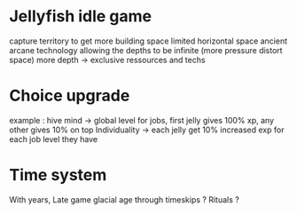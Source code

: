 # Jellyfish idle game

capture territory to get more building space
limited horizontal space
ancient arcane technology allowing the depths to be infinite (more pressure distort space)
more depth -> exclusive ressources and techs  

# Choice upgrade
example :
hive mind -> global level for jobs, first jelly gives 100% xp, any other gives 10% on top
Individuality -> each jelly get 10% increased exp for each job level they have

# Time system

With years, Late game glacial age through timeskips ? Rituals ?